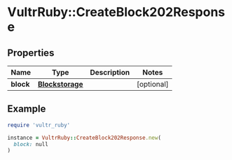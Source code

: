 # VultrRuby::CreateBlock202Response

## Properties

| Name | Type | Description | Notes |
| ---- | ---- | ----------- | ----- |
| **block** | [**Blockstorage**](Blockstorage.md) |  | [optional] |

## Example

```ruby
require 'vultr_ruby'

instance = VultrRuby::CreateBlock202Response.new(
  block: null
)
```

